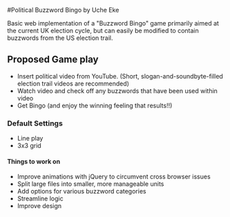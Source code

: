 #Political Buzzword Bingo 
by Uche Eke

Basic web implementation of a "Buzzword Bingo" game primarily aimed at the current UK election cycle, but can easily be modified to contain buzzwords from the US election trail.

## Proposed Game play

- Insert political video from YouTube. (Short, slogan-and-soundbyte-filled election trail videos are recommended)
- Watch video and check off any buzzwords that have been used within video 
- Get Bingo (and enjoy the winning feeling that results!!)

### Default Settings

- Line play
- 3x3 grid


#### Things to work on

- Improve animations with jQuery to circumvent cross browser issues
- Split large files into smaller, more manageable units
- Add options for various buzzword categories
- Streamline logic
- Improve design
